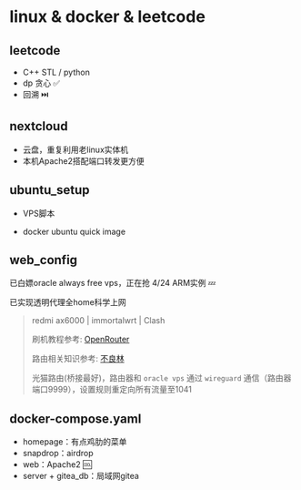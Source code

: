 # linux & docker & leetcode

## leetcode

- C++ STL / python
- dp 贪心 ✅ 
- 回溯 ⏭️

## nextcloud

- 云盘，重复利用老linux实体机
- 本机Apache2搭配端口转发更方便

## ubuntu_setup

- VPS脚本

- docker ubuntu quick image

## web_config

已白嫖oracle always free vps，正在抢 4/24 ARM实例 💤

已实现透明代理全home科学上网

> redmi ax6000 | immortalwrt | Clash
> 
> 刷机教程参考: [OpenRouter](https://www.youtube.com/watch?v=KH318DzR7lA)
>
> 路由相关知识参考: [不良林](https://www.youtube.com/watch?v=JfSJmPFiL_s)
>
> 光猫路由(桥接最好)，路由器和 `oracle vps` 通过 `wireguard` 通信（路由器端口9999），设置规则重定向所有流量至1041

## docker-compose.yaml
- homepage：有点鸡肋的菜单
- snapdrop：airdrop
- web：Apache2 🆒
- server + gitea_db：局域网gitea


